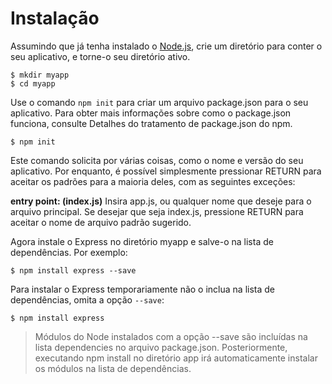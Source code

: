 # Instalação
Assumindo que já tenha instalado o [Node.js](https://nodejs.org/en), crie um diretório para conter o seu aplicativo, e torne-o seu diretório ativo.

```
$ mkdir myapp
$ cd myapp
```

Use o comando `npm init` para criar um arquivo package.json para o seu aplicativo. Para obter mais informações sobre como o package.json funciona, consulte Detalhes do tratamento de package.json do npm.
```
$ npm init
```
Este comando solicita por várias coisas, como o nome e versão do seu aplicativo. Por enquanto, é possível simplesmente pressionar RETURN para aceitar os padrões para a maioria deles, com as seguintes exceções:

**entry point: (index.js)**
Insira app.js, ou qualquer nome que deseje para o arquivo principal. Se desejar que seja index.js, pressione RETURN para aceitar o nome de arquivo padrão sugerido.

Agora instale o Express no diretório myapp e salve-o na lista de dependências. Por exemplo:

```
$ npm install express --save
```
Para instalar o Express temporariamente não o inclua na lista de dependências, omita a opção `--save`:
```
$ npm install express
```

> Módulos do Node instalados com a opção --save são incluídas na lista dependencies no arquivo package.json. Posteriormente, executando npm install no diretório app irá automaticamente instalar os módulos na lista de dependências.
